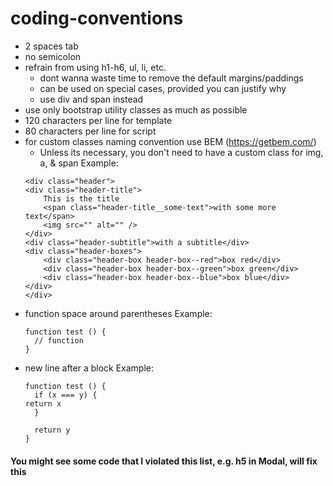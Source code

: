 # coding-conventions
- 2 spaces tab
- no semicolon
- refrain from using h1-h6, ul, li, etc.
	- dont wanna waste time to remove the default margins/paddings
	- can be used on special cases, provided you can justify why
	- use div and span instead
- use only bootstrap utility classes as much as possible
- 120 characters per line for template
- 80 characters per line for script
- for custom classes naming convention use BEM (https://getbem.com/)
	- Unless its necessary, you don't need to have a custom class for img, a, & span
	Example:
    ```
    <div class="header">
    <div class="header-title">
        This is the title
        <span class="header-title__some-text">with some more text</span>
        <img src="" alt="" />
    </div>
    <div class="header-subtitle">with a subtitle</div>
    <div class="header-boxes">
        <div class="header-box header-box--red">box red</div>
        <div class="header-box header-box--green">box green</div>
        <div class="header-box header-box--blue">box blue</div>
    </div>
    </div>
    ```
- function space around parentheses
	Example:
	```
    function test () {
      // function
    }
	```
- new line after a block
	Example:
	```
    function test () {
      if (x === y) {
	return x
      }

      return y
    }
	```

#### You might see some code that I violated this list, e.g. h5 in Modal, will fix this

